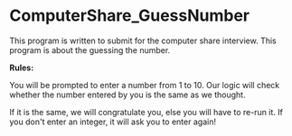 # ComputerShare_GuessNumber
This program is written to submit for the computer share interview. This program is about the guessing the number.


<b>Rules:</b>

You will be prompted to enter a number from 1 to 10.
Our logic will check whether the number entered by you is the same as we thought.


If it is the same, we will congratulate you, else you will have to re-run it.
If you don't enter an integer, it will ask you to enter again!